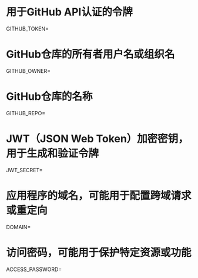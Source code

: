 # 用于GitHub API认证的令牌
GITHUB_TOKEN=
# GitHub仓库的所有者用户名或组织名
GITHUB_OWNER=
# GitHub仓库的名称
GITHUB_REPO=

# JWT（JSON Web Token）加密密钥，用于生成和验证令牌
JWT_SECRET=
# 应用程序的域名，可能用于配置跨域请求或重定向
DOMAIN=

# 访问密码，可能用于保护特定资源或功能
ACCESS_PASSWORD=